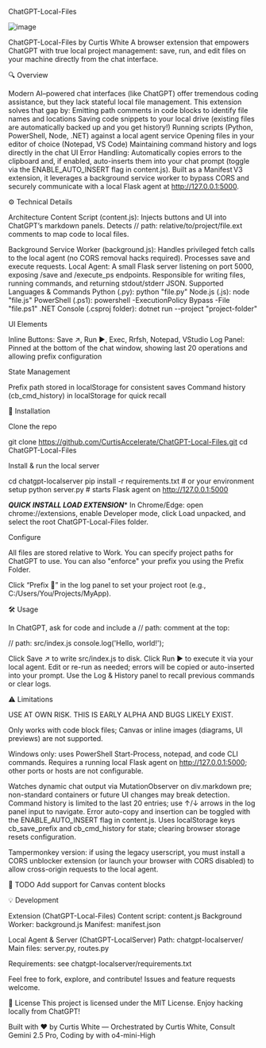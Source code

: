 ChatGPT-Local-Files

 ![image](https://github.com/user-attachments/assets/e7f5b96b-7513-4463-b01c-175238f976bc)


ChatGPT-Local-Files by Curtis White
A browser extension that empowers ChatGPT with true local project management: save, run, and edit files on your machine directly from the chat interface.

🔍 Overview

Modern AI–powered chat interfaces (like ChatGPT) offer tremendous coding assistance, but they lack stateful local file management. This extension solves that gap by:
Emitting path comments in code blocks to identify file names and locations
Saving code snippets to your local drive (existing files are automatically backed up and you get history!)
Running scripts (Python, PowerShell, Node, .NET) against a local agent service
Opening files in your editor of choice (Notepad, VS Code)
Maintaining command history and logs directly in the chat UI
Error Handling: Automatically copies errors to the clipboard and, if enabled, auto-inserts them into your chat prompt (toggle via the ENABLE_AUTO_INSERT flag in content.js).
Built as a Manifest V3 extension, it leverages a background service worker to bypass CORS and securely communicate with a local Flask agent at http://127.0.0.1:5000.

⚙️ Technical Details

Architecture
Content Script (content.js): Injects buttons and UI into ChatGPT’s markdown panels. Detects // path: relative/to/project/file.ext comments to map code to local files.

Background Service Worker (background.js): Handles privileged fetch calls to the local agent (no CORS removal hacks required). Processes save and execute requests.
Local Agent: A small Flask server listening on port 5000, exposing /save and /execute_ps endpoints. Responsible for writing files, running commands, and returning stdout/stderr JSON.
Supported Languages & Commands
Python (.py): python "file.py"
Node.js (.js): node "file.js"
PowerShell (.ps1): powershell -ExecutionPolicy Bypass -File "file.ps1"
.NET Console (.csproj folder): dotnet run --project "project-folder"

UI Elements

Inline Buttons: Save ↗, Run ▶, Exec, Rrfsh, Notepad, VStudio
Log Panel: Pinned at the bottom of the chat window, showing last 20 operations and allowing prefix configuration

State Management

Prefix path stored in localStorage for consistent saves
Command history (cb_cmd_history) in localStorage for quick recall

🚀 Installation

Clone the repo

git clone https://github.com/CurtisAccelerate/ChatGPT-Local-Files.git
cd ChatGPT-Local-Files

Install & run the local server

cd chatgpt-localserver
pip install -r requirements.txt    # or your environment setup
python server.py                   # starts Flask agent on http://127.0.0.1:5000

***QUICK INSTALL LOAD EXTENSION****
In Chrome/Edge: open chrome://extensions, enable Developer mode, click Load unpacked, and select the root ChatGPT-Local-Files folder.

Configure

All files are stored relative to Work.  You can specify project paths for ChatGPT to use. You can also "enforce" your prefix you using the Prefix Folder.

Click “Prefix 📂” in the log panel to set your project root (e.g., C:/Users/You/Projects/MyApp).

🛠️ Usage

In ChatGPT, ask for code and include a // path: comment at the top:

// path: src/index.js
console.log('Hello, world!');

Click Save ↗ to write src/index.js to disk.
Click Run ▶ to execute it via your local agent.
Edit or re-run as needed; errors will be copied or auto-inserted into your prompt.
Use the Log & History panel to recall previous commands or clear logs.

⚠️ Limitations

USE AT OWN RISK. THIS IS EARLY ALPHA AND BUGS LIKELY EXIST.

Only works with code block files; Canvas or inline images (diagrams, UI previews) are not supported.

Windows only: uses PowerShell Start-Process, notepad, and code CLI commands.
Requires a running local Flask agent on http://127.0.0.1:5000; other ports or hosts are not configurable.

Watches dynamic chat output via MutationObserver on div.markdown pre; non-standard containers or future UI changes may break detection.
Command history is limited to the last 20 entries; use ↑/↓ arrows in the log panel input to navigate.
Error auto-copy and insertion can be toggled with the ENABLE_AUTO_INSERT flag in content.js.
Uses localStorage keys cb_save_prefix and cb_cmd_history for state; clearing browser storage resets configuration.

Tampermonkey version: if using the legacy userscript, you must install a CORS unblocker extension (or launch your browser with CORS disabled) to allow cross-origin requests to the local agent.

📝 TODO
Add support for Canvas content blocks

💡 Development

Extension (ChatGPT-Local-Files)
Content script: content.js
Background Worker: background.js
Manifest: manifest.json

Local Agent & Server (ChatGPT-LocalServer)
Path: chatgpt-localserver/
Main files: server.py, routes.py

Requirements: see chatgpt-localserver/requirements.txt

Feel free to fork, explore, and contribute! Issues and feature requests welcome.

📄 License
This project is licensed under the MIT License. Enjoy hacking locally from ChatGPT!

Built with ❤️ by Curtis White — Orchestrated by Curtis White, Consult Gemini 2.5 Pro, Coding by with o4-mini-High
